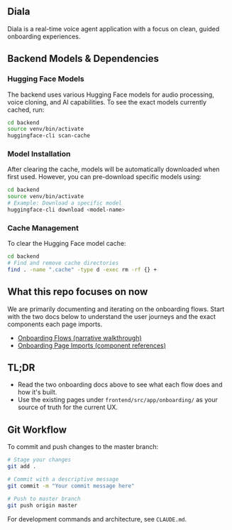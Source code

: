 ## Diala

Diala is a real-time voice agent application with a focus on clean, guided onboarding experiences.

## Backend Models & Dependencies

### Hugging Face Models
The backend uses various Hugging Face models for audio processing, voice cloning, and AI capabilities. To see the exact models currently cached, run:

```bash
cd backend
source venv/bin/activate
huggingface-cli scan-cache
```

### Model Installation
After clearing the cache, models will be automatically downloaded when first used. However, you can pre-download specific models using:

```bash
cd backend
source venv/bin/activate
# Example: Download a specific model
huggingface-cli download <model-name>
```

### Cache Management
To clear the Hugging Face model cache:

```bash
cd backend
# Find and remove cache directories
find . -name ".cache" -type d -exec rm -rf {} +
```

## What this repo focuses on now
We are primarily documenting and iterating on the onboarding flows. Start with the two docs below to understand the user journeys and the exact components each page imports.

- [Onboarding Flows (narrative walkthrough)](frontend/src/app/onboarding/FLOWS.md)
- [Onboarding Page Imports (component references)](frontend/src/app/onboarding/IMPORTS.md)

## TL;DR
- Read the two onboarding docs above to see what each flow does and how it's built.
- Use the existing pages under `frontend/src/app/onboarding/` as your source of truth for the current UX.

## Git Workflow
To commit and push changes to the master branch:

```bash
# Stage your changes
git add .

# Commit with a descriptive message
git commit -m "Your commit message here"

# Push to master branch
git push origin master
```

For development commands and architecture, see `CLAUDE.md`. 